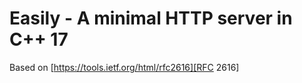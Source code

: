 # Easily - A minimal HTTP server in C++ 17

Based on [https://tools.ietf.org/html/rfc2616][RFC 2616]

[RFC 2616]: https://tools.ietf.org/html/rfc2616